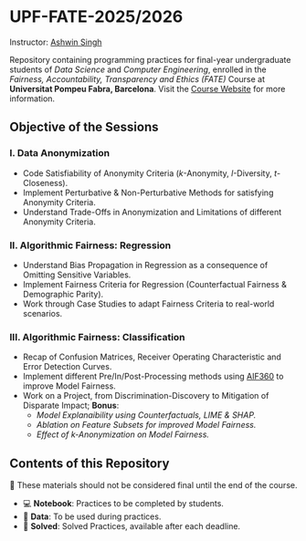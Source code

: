 # UPF-FATE-2025/2026

Instructor: [Ashwin Singh](https://ashwin-19.github.io)

Repository containing programming practices for final-year undergraduate students of *Data Science* and *Computer Engineering*, enrolled in the *Fairness, Accountability, Transparency and Ethics (FATE)* Course at **Universitat Pompeu Fabra, Barcelona**. Visit the [Course Website](https://sites.google.com/view/upf-fate) for more information.

## Objective of the Sessions

### I. Data Anonymization
*   Code Satisfiability of Anonymity Criteria ($k$-Anonymity, $l$-Diversity, $t$-Closeness).
*   Implement Perturbative & Non-Perturbative Methods for satisfying Anonymity Criteria.
*   Understand Trade-Offs in Anonymization and Limitations of different Anonymity Criteria.

### II. Algorithmic Fairness: Regression

*   Understand Bias Propagation in Regression as a consequence of Omitting Sensitive Variables.
*   Implement Fairness Criteria for Regression (Counterfactual Fairness & Demographic Parity).
*   Work through Case Studies to adapt Fairness Criteria to real-world scenarios.

### III. Algorithmic Fairness: Classification
*   Recap of Confusion Matrices, Receiver Operating Characteristic and Error Detection Curves. 
*   Implement different Pre/In/Post-Processing methods using [AIF360](https://github.com/Trusted-AI/AIF360) to improve Model Fairness.
*   Work on a Project, from Discrimination-Discovery to Mitigation of Disparate Impact; **Bonus**:
    *   *Model Explanaibility using Counterfactuals, LIME & SHAP.*
    *   *Ablation on Feature Subsets for improved Model Fairness.*
    *   *Effect of $k$-Anonymization on Model Fairness.*

## Contents of this Repository

:construction: These materials should not be considered final until the end of the course.

* :computer: **Notebook**: Practices to be completed by students.
* :file_folder: **Data**: To be used during practices.
* :file_folder: **Solved**: Solved Practices, available after each deadline.